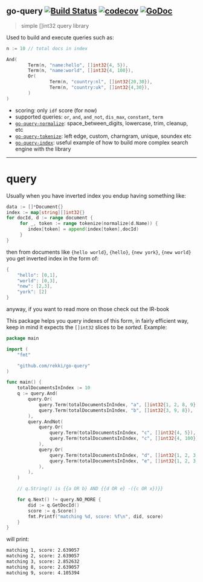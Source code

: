 ## go-query [![Build Status](https://travis-ci.org/rekki/go-query.svg?branch=master)](https://travis-ci.org/rekki/go-query) [![codecov](https://codecov.io/gh/rekki/go-query/branch/master/graph/badge.svg)](https://codecov.io/gh/rekki/go-query) [![GoDoc](https://godoc.org/github.com/rekki/go-query?status.svg)](https://godoc.org/github.com/rekki/go-query)

> simple []int32 query library

Used to build and execute queries such as:

```go
n := 10 // total docs in index

And(
        Term(n, "name:hello", []int32{4, 5}),
        Term(n, "name:world", []int32{4, 100}),
        Or(
                Term(n, "country:nl", []int32{20,30}),
                Term(n, "country:uk", []int32{4,30}),
        )
)
```

- scoring: only `idf` score (for now)
- supported queries: `or`, `and`, `and_not`, `dis_max`, `constant`, `term`
- [`go-query-normalize`](https://github.com/rekki/go-query-normalize): space_between_digits, lowercase, trim, cleanup, etc
- [`go-query-tokenize`](https://github.com/rekki/go-query-tokenize): left edge, custom, charngram, unique, soundex etc
- [`go-query-index`](https://github.com/rekki/go-query-index): useful example of how to build more complex search engine with the library

---

# query

Usually when you have inverted index you endup having something like:

```go
data := []*Document{}
index := map[string][]int32{}
for docId, d := range document {
     for _, token := range tokenize(normalize(d.Name)) {
        index[token] = append(index[token],docId)
     }
}
```

then from documents like `{hello world}`, `{hello}`, `{new york}`, `{new world}` you get inverted index in the form of:

```go
{
    "hello": [0,1],
    "world": [0,3],
    "new": [2,3],
    "york": [2]
}
```

anyway, if you want to read more on those check out the IR-book

This package helps you query indexes of this form, in fairly efficient way, keep in mind it expects the `[]int32` slices to be _sorted_. Example:

```go
package main

import (
    "fmt"

    "github.com/rekki/go-query"
)

func main() {
    totalDocumentsInIndex := 10
    q := query.And(
        query.Or(
            query.Term(totalDocumentsInIndex, "a", []int32{1, 2, 8, 9}),
            query.Term(totalDocumentsInIndex, "b", []int32{3, 9, 8}),
        ),
        query.AndNot(
            query.Or(
                query.Term(totalDocumentsInIndex, "c", []int32{4, 5}),
                query.Term(totalDocumentsInIndex, "c", []int32{4, 100}),
            ),
            query.Or(
                query.Term(totalDocumentsInIndex, "d", []int32{1, 2, 3, 4, 5, 6, 7, 8, 9, 10}),
                query.Term(totalDocumentsInIndex, "e", []int32{1, 2, 3, 4, 5, 6, 7, 8, 9, 10}),
            ),
        ),
    )

    // q.String() is {{a OR b} AND {{d OR e} -({c OR x})}}

    for q.Next() != query.NO_MORE {
        did := q.GetDocId()
        score := q.Score()
        fmt.Printf("matching %d, score: %f\n", did, score)
    }
}
```

will print:

```sh
matching 1, score: 2.639057
matching 2, score: 2.639057
matching 3, score: 2.852632
matching 8, score: 2.639057
matching 9, score: 4.105394
```
